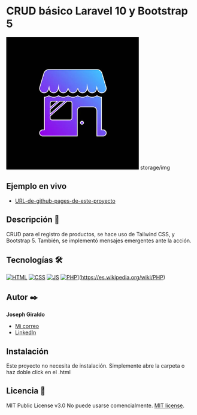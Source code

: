 # CRUD básico Laravel 10 y Bootstrap 5
![Imagen del proyecto](https://github.com/j05hg1/CRUD-basico-Laravel/blob/main/storage/img/logo.png?raw=true)
storage/img
## Ejemplo en vivo
- [URL-de-github-pages-de-este-proyecto](https://github.com/j05hg1/CRUD-basico-Laravel)

## Descripción 📑

CRUD para el registro de productos, se hace uso de Tailwind CSS, y Bootstrap 5. También, se implementó mensajes emergentes ante la acción.

## Tecnologías 🛠
<!-- Iconos sacados de: https://github.com/hendrasob/badges/blob/master/README.md y https://github.com/alexandresanlim/Badges4-README.md-Profile -->
[![HTML](https://img.shields.io/badge/HTML5-E34F26?style=for-the-badge&logo=html5&logoColor=white)](https://es.wikipedia.org/wiki/HTML5)
[![CSS](https://img.shields.io/badge/CSS3-1572B6?style=for-the-badge&logo=css3&logoColor=white)](https://es.wikipedia.org/wiki/CSS)
[![JS](https://img.shields.io/badge/JavaScript-F7DF1E?style=for-the-badge&logo=javascript&logoColor=black)](https://es.wikipedia.org/wiki/JavaScript)
[![PHP](https://img.shields.io/badge/PHP-FFFFFF?style=for-the-badge&logo=php&logoColor=black)](https://es.wikipedia.org/wiki/PHP)](https://es.wikipedia.org/wiki/PHP)
<!--
## Vista previa del proyecto
Si quieres hechas un vistazo al proyecto, te recomiendo:

![Captura del proyecto](https://github.com/eduardofierropro/Portafolio-y-CV/blob/main/CAPTURA-DEL-PROYECTO.jpg?raw=true)
![Captura del proyecto](https://github.com/eduardofierropro/Portafolio-y-CV/blob/main/CAPTURA-DEL-PROYECTO.jpg?raw=true)
![Captura del proyecto](https://github.com/eduardofierropro/Portafolio-y-CV/blob/main/CAPTURA-DEL-PROYECTO.jpg?raw=true)
-->
## Autor ✒️
**Joseph Giraldo**

* [Mi correo](jgiraldo394@gmail.com)
* [LinkedIn](https://www.linkedin.com/in/joseph-jean-pierre-giraldo-scarpetta-a40636255)

## Instalación 
Este proyecto no necesita de instalación. Simplemente abre la carpeta o haz doble click en el .html
  
## Licencia 📄
MIT Public License v3.0
No puede usarse comencialmente.
[MIT license](https://opensource.org/licenses/MIT).

<!--<p align="center"><a href="https://laravel.com" target="_blank"><img src="https://raw.githubusercontent.com/laravel/art/master/logo-lockup/5%20SVG/2%20CMYK/1%20Full%20Color/laravel-logolockup-cmyk-red.svg" width="400" alt="Laravel Logo"></a></p>-->
